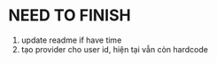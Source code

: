 # NEED TO FINISH

1. update readme if have time
2. tạo provider cho user id, hiện tại vẫn còn hardcode
